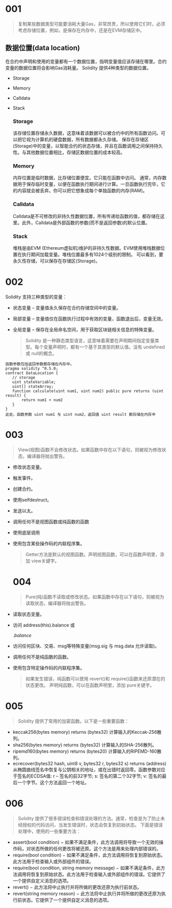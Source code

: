 # 001

> 复制某些数据类型可能要消耗大量Gas，非常昂贵，所以使用它们时，必须考虑存储位置，例如，是保存在内存中，还是在EVM存储区中。

## 数据位置(data location)

在合约中声明和使用的变量都有一个数据位置，指明变量值应该存储在哪里。合约变量的数据位置将会影响Gas消耗量。
Solidity 提供4种类型的数据位置。

- Storage

- Memory

- Calldata

- Stack
  
  ### Storage
  
  该存储位置存储永久数据，这意味着该数据可以被合约中的所有函数访问。可以把它视为计算机的硬盘数据，所有数据都永久存储。
  保存在存储区(Storage)中的变量，以智能合约的状态存储，并且在函数调用之间保持持久性。与其他数据位置相比，存储区数据位置的成本较高。
  
  ### Memory
  
  内存位置是临时数据，比存储位置便宜。它只能在函数中访问。
  通常，内存数据用于保存临时变量，以便在函数执行期间进行计算。一旦函数执行完毕，它的内容就会被丢弃。你可以把它想象成每个单独函数的内存(RAM)。
  
  ### Calldata
  
  Calldata是不可修改的非持久性数据位置，所有传递给函数的值，都存储在这里。此外，Calldata是外部函数的参数(而不是返回参数)的默认位置。
  
  ### Stack
  
  堆栈是由EVM (Ethereum虚拟机)维护的非持久性数据。EVM使用堆栈数据位置在执行期间加载变量。堆栈位置最多有1024个级别的限制。
  可以看到，要永久性存储，可以保存在存储区(Storage)。

# 002

Solidity 支持三种类型的变量：

- 状态变量 – 变量值永久保存在合约存储空间中的变量。

- 局部变量 – 变量值仅在函数执行过程中有效的变量，函数退出后，变量无效。

- 全局变量 – 保存在全局命名空间，用于获取区块链相关信息的特殊变量。
  
  > Solidity 是一种静态类型语言，这意味着需要在声明期间指定变量类型。每个变量声明时，都有一个基于其类型的默认值。没有 undefined或 null的概念。

```solidity
函数参数包括返回参数都存储在内存中。
pragma solidity ^0.5.0;
contract DataLocation {
   // storage
   uint stateVariable;
   uint[] stateArray;
   function calculate(uint num1, uint num2) public pure returns (uint result) {
       return num1 + num2
   }
}
此处，函数参数 uint num1 与 uint num2，返回值 uint result 都存储在内存中
```

# 003

> View(视图)函数不会修改状态。如果函数中存在以下语句，则被视为修改状态，编译器将抛出警告。

- 修改状态变量。

- 触发事件。

- 创建合约。

- 使用selfdestruct。

- 发送以太。

- 调用任何不是视图函数或纯函数的函数

- 使用底层调用

- 使用包含某些操作码的内联程序集。
  
  > Getter方法是默认的视图函数。声明视图函数，可以在函数声明里，添加 view关键字。
  
  # 004
  
  > Pure(纯)函数不读取或修改状态。如果函数中存在以下语句，则被视为读取状态，编译器将抛出警告。

- 读取状态变量。

- 访问 address(this).balance 或 <address>.balance

- 访问任何区块、交易、msg等特殊变量(msg.sig 与 msg.data 允许读取)。

- 调用任何不是纯函数的函数。

- 使用包含特定操作码的内联程序集。
  
  > 如果发生错误，纯函数可以使用 revert()和 require()函数来还原潜在的状态更改。
  > 声明纯函数，可以在函数声明里，添加 pure关键字。

# 005

> Solidity 提供了常用的加密函数。以下是一些重要函数：

- keccak256(bytes memory) returns (bytes32) 计算输入的Keccak-256散列。
- sha256(bytes memory) returns (bytes32) 计算输入的SHA-256散列。
- ripemd160(bytes memory) returns (bytes20) 计算输入的RIPEMD-160散列。
- ecrecover(bytes32 hash, uint8 v, bytes32 r, bytes32 s) returns (address) 从椭圆曲线签名中恢复与公钥相关的地址，或在出错时返回零。函数参数对应于签名的ECDSA值: r – 签名的前32字节; s: 签名的第二个32字节; v: 签名的最后一个字节。这个方法返回一个地址。

# 006

> Solidity 提供了很多错误检查和错误处理的方法。通常，检查是为了防止未经授权的代码访问，当发生错误时，状态会恢复到初始状态。
> 下面是错误处理中，使用的一些重要方法：

- assert(bool condition) − 如果不满足条件，此方法调用将导致一个无效的操作码，对状态所做的任何更改将被还原。这个方法是用来处理内部错误的。
- require(bool condition) − 如果不满足条件，此方法调用将恢复到原始状态。此方法用于检查输入或外部组件的错误。
- require(bool condition, string memory message) − 如果不满足条件，此方法调用将恢复到原始状态。此方法用于检查输入或外部组件的错误。它提供了一个提供自定义消息的选项。
- revert() − 此方法将中止执行并将所做的更改还原为执行前状态。
- revert(string memory reason) − 此方法将中止执行并将所做的更改还原为执行前状态。它提供了一个提供自定义消息的选项。

 